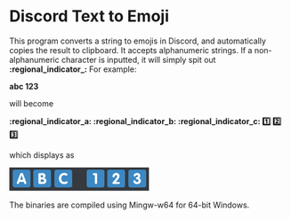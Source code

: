 # Discord Text to Emoji #

This program converts a string to emojis in Discord, and automatically copies the result to clipboard. It accepts alphanumeric strings. If a non-alphanumeric character is inputted, it will simply spit out **:regional\_indicator\_<char>:** For example:

**abc 123**

will become 

**:regional\_indicator\_a: :regional\_indicator\_b: :regional\_indicator\_c:       :one: :two: :three:**

which displays as

![Converted text](/images/converted.png)

The binaries are compiled using Mingw-w64 for 64-bit Windows. 